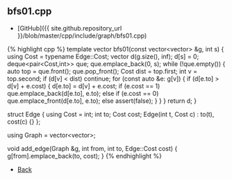 ## bfs01.cpp

- [GitHub]({{ site.github.repository_url }}/blob/master/cpp/include/graph/bfs01.cpp)

{% highlight cpp %}
template <typename Edge>
vector<typename Edge::Cost> bfs01(const vector<vector<Edge>> &g, int s) {
  using Cost = typename Edge::Cost;
  vector<Cost> d(g.size(), inf<Cost>);
  d[s] = 0;
  deque<pair<Cost,int>> que;
  que.emplace_back(0, s);
  while (!que.empty()) {
    auto top = que.front();
    que.pop_front();
    Cost dist = top.first; int v = top.second;
    if (d[v] < dist) continue;
    for (const auto &e: g[v]) {
      if (d[e.to] > d[v] + e.cost) {
        d[e.to] = d[v] + e.cost;
        if (e.cost == 1) que.emplace_back(d[e.to], e.to);
        else if (e.cost == 0) que.emplace_front(d[e.to], e.to);
        else assert(false);
      }
    }
  }
  return d;
}

struct Edge {
  using Cost = int;
  int to;
  Cost cost;
  Edge(int t, Cost c) : to(t), cost(c) {}
};

using Graph = vector<vector<Edge>>;

void add_edge(Graph &g, int from, int to, Edge::Cost cost) {
  g[from].emplace_back(to, cost);
}
{% endhighlight %}

- [Back](../../..)
